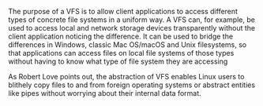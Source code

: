 The purpose of a VFS is to allow client applications to access different types of concrete file systems in a uniform way. A VFS can, for example, be used to access local and network storage devices transparently without the client application noticing the difference. It can be used to bridge the differences in Windows, classic Mac OS/macOS and Unix filesystems, so that applications can access files on local file systems of those types without having to know what type of file system they are accessing      

 As Robert Love points out, the abstraction of VFS enables Linux users to blithely copy files to and from foreign operating systems or abstract entities like pipes without worrying about their internal data format.
